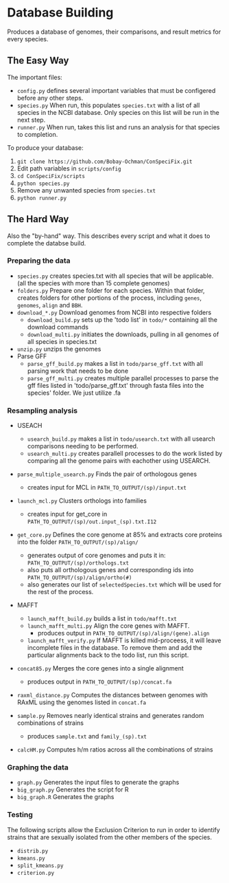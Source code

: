 # Database Building

Produces a database of genomes, their comparisons, and result metrics for every species.

## The Easy Way

The important files:
- `config.py` defines several important variables that must be configered before any other steps.
- `species.py` When run, this populates `species.txt` with a list of all species in the NCBI database. Only species on this list will be run in the next step.
- `runner.py` When run, takes this list and runs an analysis for that species to completion.

To produce your database:

1. `git clone https://github.com/Bobay-Ochman/ConSpeciFix.git`
2. Edit path variables in `scripts/config`
3. `cd ConSpeciFix/scripts`
4. `python species.py`
5. Remove any unwanted species from `species.txt`
6. `python runner.py`

## The Hard Way

Also the "by-hand" way. This describes every script and what it does to complete the databse build.

### Preparing the data

- `species.py` creates species.txt with all species that will be applicable. (all the species with more than 15 complete genomes)
- `folders.py` Prepare one folder for each species. Within that folder, creates folders for other portions of the process, including `genes`, `genomes`, `align` and `BBH`.
- `download_*.py` Download genomes from NCBI into respective folders
    - `download_build.py` sets up the 'todo list' in `todo/*` containing all the download commands
    - `download_multi.py` initiates the downloads, pulling in all genomes of all species in species.txt
- `unzip.py` unzips the genomes
- Parse GFF
    - `parse_gff_build.py` makes a list in `todo/parse_gff.txt` with all parsing work that needs to be done
    - `parse_gff_multi.py`	creates multiple parallel processes to parse the gff files listed in 'todo/parse_gff.txt' through fasta files into the species' folder. We just utilize .fa

### Resampling analysis

- USEACH
    - `usearch_build.py` makes a list in `todo/usearch.txt` with all usearch comparisons needing to be performed.
    - `usearch_multi.py` creates parallell processes to do the work listed by comparing all the genome pairs with eachother using USEARCH.
    
- `parse_multiple_usearch.py` Finds the pair of orthologous genes
    - creates input for MCL in  `PATH_TO_OUTPUT/(sp)/input.txt`
    
- `launch_mcl.py` Clusters orthologs into families
	- creates input for get_core in `PATH_TO_OUTPUT/(sp)/out.input_(sp).txt.I12`

- `get_core.py` Defines the core genome at 85% and extracts core proteins into the folder `PATH_TO_OUTPUT/(sp)/align/`
    - generates output of core genomes and puts it in: `PATH_TO_OUTPUT/(sp)/orthologs.txt`
	- also puts all orthologous genes and corresponding ids into `PATH_TO_OUTPUT/(sp)/align/ortho(#)`
	- also generates our list of `selectedSpecies.txt` which will be used for the rest of the process.

- MAFFT
    - `launch_mafft_build.py` builds a list in `todo/mafft.txt`
    - `launch_mafft_multi.py` Align the core genes with MAFFT.
        - produces output in `PATH_TO_OUTPUT/(sp)/align/(gene).align`
    - `launch_mafft_verify.py` If MAFFT is killed mid-proceess, it will leave incomplete files in the database. To remove them and add the particular alignments back to the todo list, run this script.

- `concat85.py` Merges the core genes into a single alignment
	- produces output in `PATH_TO_OUTPUT/(sp)/concat.fa`
	
- `raxml_distance.py` Computes the distances between genomes with RAxML using the genomes listed in `concat.fa`

- `sample.py` Removes nearly identical strains and generates random combinations of strains
	- produces `sample.txt` and `family_(sp).txt`
	
- `calcHM.py` Computes h/m ratios across all the combinations of strains

### Graphing the data
- `graph.py` Generates the input files to generate the graphs
- `big_graph.py` Generates the script for R
- `big_graph.R` Generates the graphs

### Testing

The following scripts allow the Exclusion Criterion to run in order to identify strains that are sexually isolated from the other members of the species.

- `distrib.py`
- `kmeans.py`
- `split_kmeans.py`
- `criterion.py`
